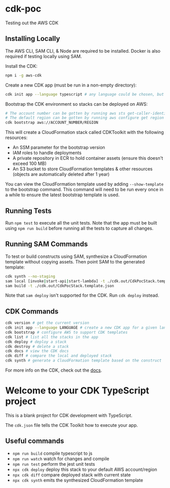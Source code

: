 # cdk-poc

Testing out the AWS CDK

## Installing Locally

The AWS CLI, SAM CLI, & Node are required to be installed. Docker is also required if testing locally using SAM.

Install the CDK:

```bash
npm i -g aws-cdk
```

Create a new CDK app (must be run in a non-empty directory):

```bash
cdk init app --language typescript # any language could be chosen, but going with typescript since Node is required
```

Bootstrap the CDK environment so stacks can be deployed on AWS:

```bash
# The account number can be gotten by running aws sts get-caller-identity
# The default region can be gotten by running aws configure get region
cdk bootstrap aws://ACCOUNT_NUMBER/REGION
```

This will create a CloudFormation stack called CDKToolkit with the following resources:

- An SSM parameter for the bootstrap version
- IAM roles to handle deployments
- A private repository in ECR to hold container assets (ensure this doesn't exceed 100 MB)
- An S3 bucket to store CloudFormation templates & other resources (objects are automatically deleted after 1 year)

You can view the CloudFormation template used by adding `--show-template` to the bootstrap command. This command will need to be run every once in a while to ensure the latest bootstrap template is used.

## Running Tests

Run `npm test` to execute all the unit tests. Note that the app must be built using `npm run build` before running all the tests to capture all changes.

## Running SAM Commands

To test or build constructs using SAM, synthesize a CloudFormation template without copying assets. Then point SAM to the generated template:

```bash
cdk synth --no-staging
sam local [invoke|start-api|start-lambda] -t ./cdk.out/CdkPocStack.template.json
sam build -t ./cdk.out/CdkPocStack.template.json
```

Note that `sam deploy` isn't supported for the CDK. Run `cdk deploy` instead.

## CDK Commands

```bash
cdk version # get the current version
cdk init app --language LANGUAGE # create a new CDK app for a given language
cdk bootstrap # configure AWS to support CDK templates
cdk list # list all the stacks in the app
cdk deploy # deploy a stack
cdk destroy # delete a stack
cdk docs # view the CDK docs
cdk diff # compare the local and deployed stack
cdk synth # generate a CloudFormation template based on the construct
```

For more info on the CDK, check out the [docs](https://docs.aws.amazon.com/cdk/api/v2/).

# Welcome to your CDK TypeScript project

This is a blank project for CDK development with TypeScript.

The `cdk.json` file tells the CDK Toolkit how to execute your app.

## Useful commands

- `npm run build` compile typescript to js
- `npm run watch` watch for changes and compile
- `npm run test` perform the jest unit tests
- `npx cdk deploy` deploy this stack to your default AWS account/region
- `npx cdk diff` compare deployed stack with current state
- `npx cdk synth` emits the synthesized CloudFormation template
